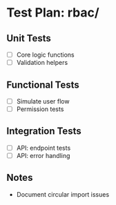 # Test Plan: rbac/

## Unit Tests
- [ ] Core logic functions
- [ ] Validation helpers

## Functional Tests
- [ ] Simulate user flow
- [ ] Permission tests

## Integration Tests
- [ ] API: endpoint tests
- [ ] API: error handling

## Notes
- Document circular import issues
